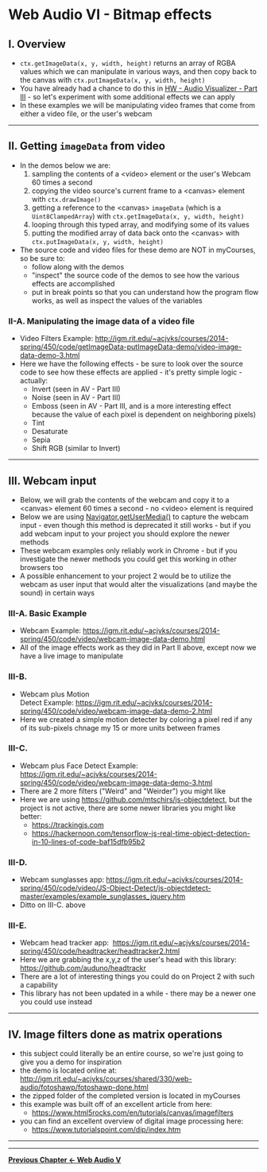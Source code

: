 # Web Audio VI - Bitmap effects

## I. Overview

- `ctx.getImageData(x, y, width, height)` returns an array of RGBA values which we can manipulate in various ways, and then copy back to the canvas with `ctx.putImageData(x, y, width, height)`
- You have already had a chance to do this in [HW - Audio Visualizer - Part III](./HW-AV-2195-3.md) - so let's experiment with some additional effects we can apply
- In these examples we will be manipulating video frames that come from either a video file, or the user's webcam 

<hr>

## II. Getting `imageData` from video
- In the demos below we are:
  1) sampling the contents of a &lt;video> element or the user's Webcam 60 times a second
  2) copying the video source's current frame to a &lt;canvas> element with `ctx.drawImage()`
  3) getting a reference to the &lt;canvas> `imageData` (which is a `Uint8ClampedArray`) with `ctx.getImageData(x, y, width, height)`
  4) looping through this typed array, and modifying some of its values
  5) putting the modified array of data back onto the &lt;canvas> with `ctx.putImageData(x, y, width, height)`
- The source code and video files for these demo are NOT in myCourses, so be sure to:
  - follow along with the demos
  - "inspect" the source code of the demos to see how the various effects are accomplished
  - put in break points so that you can understand how the program flow works, as well as inspect the values of the variables

### II-A. Manipulating the image data of a video file

- Video Filters Example: http://igm.rit.edu/~acjvks/courses/2014-spring/450/code/getImageData-putImageData-demo/video-image-data-demo-3.html
- Here we have the following effects - be sure to look over the source code to see how these effects are applied - it's pretty simple logic - actually:
  - Invert (seen in AV - Part III)
  - Noise (seen in AV - Part III)
  - Emboss (seen in AV - Part III, and is a more interesting effect because the value of each pixel is dependent on neighboring pixels)
  - Tint
  - Desaturate
  - Sepia
  - Shift RGB (similar to Invert)
  
<hr>

## III. Webcam input
- Below, we will grab the contents of the webcam and copy it to a &lt;canvas> element 60 times a second - no  &lt;video> element is required
- Below we are using [Navigator.getUserMedia()](https://developer.mozilla.org/en-US/docs/Web/API/Navigator/getUserMedia) to capture the webcam input - even though this method is deprecated it still works - but if you add webcam input to your project you should explore the newer methods
- These webcam examples only reliably work in Chrome - but if you investigate the newer methods you could get this working in other browsers too
- A possible enhancement to your project 2 would be to utilize the webcam as user input that would alter the visualizations (and maybe the sound) in certain ways

### III-A. Basic Example
- Webcam Example: https://igm.rit.edu/~acjvks/courses/2014-spring/450/code/video/webcam-image-data-demo.html
- All of the image effects work as they did in Part II above, except now we have a live image to manipulate

### III-B. 
- Webcam plus Motion Detect Example: https://igm.rit.edu/~acjvks/courses/2014-spring/450/code/video/webcam-image-data-demo-2.html
- Here we created a simple motion detecter by coloring a pixel red if any of its sub-pixels chnage my 15 or more units between frames

### III-C. 
- Webcam plus Face Detect Example: https://igm.rit.edu/~acjvks/courses/2014-spring/450/code/video/webcam-image-data-demo-3.html
- There are 2 more filters ("Weird" and "Weirder") you might like
- Here we are using https://github.com/mtschirs/js-objectdetect, but the project is not active, there are some newer libraries you might like better:
  - https://trackingjs.com
  - https://hackernoon.com/tensorflow-js-real-time-object-detection-in-10-lines-of-code-baf15dfb95b2
  

### III-D. 
- Webcam sunglasses app: https://igm.rit.edu/~acjvks/courses/2014-spring/450/code/video/JS-Object-Detect/js-objectdetect-master/examples/example_sunglasses_jquery.htm
- Ditto on III-C. above

### III-E. 
- Webcam head tracker app:  https://igm.rit.edu/~acjvks/courses/2014-spring/450/code/headtracker/headtracker2.html
- Here we are grabbing the x,y,z of the user's head with this library: https://github.com/auduno/headtrackr
- There are a lot of interesting things you could do on Project 2 with such a capability
- This library has not been updated in a while - there may be a newer one you could use instead

<hr>

## IV.  Image filters done as matrix operations
- this subject could literally be an entire course, so we're just going to give you a demo for inspiration 
- the demo is located online at: http://igm.rit.edu/~acjvks/courses/shared/330/web-audio/fotoshawp/fotoshawp-done.html
- the zipped folder of the completed version is located in myCourses
- this example was built off of an excellent article from here:
  - https://www.html5rocks.com/en/tutorials/canvas/imagefilters
- you can find an excellent overview of digital image processing here: 
  - https://www.tutorialspoint.com/dip/index.htm


<hr><hr>

**[Previous Chapter <- Web Audio V](demo-web-audio-5.md)**
